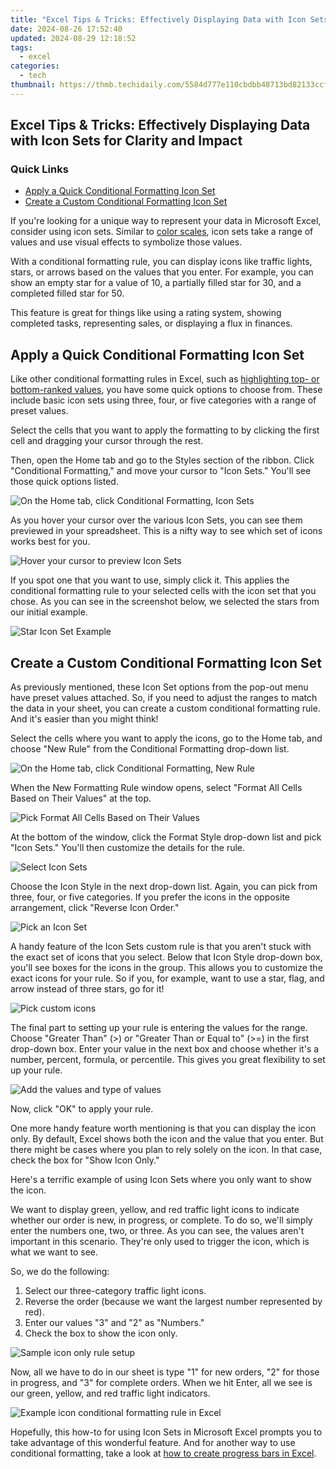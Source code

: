 ```yaml
---
title: "Excel Tips & Tricks: Effectively Displaying Data with Icon Sets for Clarity and Impact"
date: 2024-08-26 17:52:40
updated: 2024-08-29 12:18:52
tags:
  - excel
categories:
  - tech
thumbnail: https://thmb.techidaily.com/5584d777e110cbdbb48713bd82133ccfd2417ed4baa291781cd47c73ffc42e1f.jpeg
---
```


## Excel Tips & Tricks: Effectively Displaying Data with Icon Sets for Clarity and Impact

### Quick Links

* [Apply a Quick Conditional Formatting Icon Set](https://digital-screen-recording.techidaily.com/sound-studio-everything-about-the-sound-recording-studio-mac-for-2024/)
* [Create a Custom Conditional Formatting Icon Set](https://easy-unlock-android.techidaily.com/how-to-reset-your-poco-x6-lock-screen-password-by-drfone-android/)

 If you're looking for a unique way to represent your data in Microsoft Excel, consider using icon sets. Similar to [color scales](https://youtube-help.techidaily.com/manipulate-sound-rate-in-youtube-playback-for-2024/), icon sets take a range of values and use visual effects to symbolize those values.

 With a conditional formatting rule, you can display icons like traffic lights, stars, or arrows based on the values that you enter. For example, you can show an empty star for a value of 10, a partially filled star for 30, and a completed filled star for 50.

 This feature is great for things like using a rating system, showing completed tasks, representing sales, or displaying a flux in finances.

##  Apply a Quick Conditional Formatting Icon Set

 Like other conditional formatting rules in Excel, such as [highlighting top- or bottom-ranked values](https://hardware-updates.techidaily.com/1722966983711-ultimate-solution-to-get-your-epson-et-4550-up-and-running-on-windows-with-proven-techniques/), you have some quick options to choose from. These include basic icon sets using three, four, or five categories with a range of preset values.

 Select the cells that you want to apply the formatting to by clicking the first cell and dragging your cursor through the rest.

 Then, open the Home tab and go to the Styles section of the ribbon. Click "Conditional Formatting," and move your cursor to "Icon Sets." You'll see those quick options listed.

![On the Home tab, click Conditional Formatting, Icon Sets](https://static1.howtogeekimages.com/wordpress/wp-content/uploads/2021/06/ConditionalFormattingIconSets-Excel.png) 

 As you hover your cursor over the various Icon Sets, you can see them previewed in your spreadsheet. This is a nifty way to see which set of icons works best for you.

![Hover your cursor to preview Icon Sets](https://static1.howtogeekimages.com/wordpress/wp-content/uploads/2021/06/ConditionalFormattingPreviewIconSets-Excel.png) 

 If you spot one that you want to use, simply click it. This applies the conditional formatting rule to your selected cells with the icon set that you chose. As you can see in the screenshot below, we selected the stars from our initial example.

![Star Icon Set Example](https://static1.howtogeekimages.com/wordpress/wp-content/uploads/2021/06/SimpleStarIconSets-Excel.png) 

##  Create a Custom Conditional Formatting Icon Set

 As previously mentioned, these Icon Set options from the pop-out menu have preset values attached. So, if you need to adjust the ranges to match the data in your sheet, you can create a custom conditional formatting rule. And it's easier than you might think!

 Select the cells where you want to apply the icons, go to the Home tab, and choose "New Rule" from the Conditional Formatting drop-down list.

![On the Home tab, click Conditional Formatting, New Rule](https://static1.howtogeekimages.com/wordpress/wp-content/uploads/2021/06/ConditionalFormattingNewRuleIconSets-Excel.png) 

 When the New Formatting Rule window opens, select "Format All Cells Based on Their Values" at the top.

![Pick Format All Cells Based on Their Values](https://static1.howtogeekimages.com/wordpress/wp-content/uploads/2021/06/FormatBasedValuesIconSets-Excel.png) 

 At the bottom of the window, click the Format Style drop-down list and pick "Icon Sets." You'll then customize the details for the rule.

![Select Icon Sets](https://static1.howtogeekimages.com/wordpress/wp-content/uploads/2021/06/FormatBasedValuesChooseIconSets-Excel.png) 

 Choose the Icon Style in the next drop-down list. Again, you can pick from three, four, or five categories. If you prefer the icons in the opposite arrangement, click "Reverse Icon Order."

![Pick an Icon Set](https://static1.howtogeekimages.com/wordpress/wp-content/uploads/2021/06/FormatBasedValuesSelectIconSet-Excel.png) 

 A handy feature of the Icon Sets custom rule is that you aren't stuck with the exact set of icons that you select. Below that Icon Style drop-down box, you'll see boxes for the icons in the group. This allows you to customize the exact icons for your rule. So if you, for example, want to use a star, flag, and arrow instead of three stars, go for it!

![Pick custom icons](https://static1.howtogeekimages.com/wordpress/wp-content/uploads/2021/06/CustomIconSet-Excel.png) 

 The final part to setting up your rule is entering the values for the range. Choose "Greater Than" (>) or "Greater Than or Equal to" (>=) in the first drop-down box. Enter your value in the next box and choose whether it's a number, percent, formula, or percentile. This gives you great flexibility to set up your rule.

![Add the values and type of values](https://static1.howtogeekimages.com/wordpress/wp-content/uploads/2021/06/FormatBasedValuesIconSetValues-Excel.png) 

 Now, click "OK" to apply your rule.

 One more handy feature worth mentioning is that you can display the icon only. By default, Excel shows both the icon and the value that you enter. But there might be cases where you plan to rely solely on the icon. In that case, check the box for "Show Icon Only."

 Here's a terrific example of using Icon Sets where you only want to show the icon.

 We want to display green, yellow, and red traffic light icons to indicate whether our order is new, in progress, or complete. To do so, we'll simply enter the numbers one, two, or three. As you can see, the values aren't important in this scenario. They're only used to trigger the icon, which is what we want to see.

 So, we do the following:

1. Select our three-category traffic light icons.
2. Reverse the order (because we want the largest number represented by red).
3. Enter our values "3" and "2" as "Numbers."
4. Check the box to show the icon only.

![Sample icon only rule setup](https://static1.howtogeekimages.com/wordpress/wp-content/uploads/2021/06/SampleIconSetRule-Excel.png) 

 Now, all we have to do in our sheet is type "1" for new orders, "2" for those in progress, and "3" for complete orders. When we hit Enter, all we see is our green, yellow, and red traffic light indicators.

![Example icon conditional formatting rule in Excel](https://static1.howtogeekimages.com/wordpress/wp-content/uploads/2021/06/SampleIconSetRuleDisplay-Excel.png) 

 Hopefully, this how-to for using Icon Sets in Microsoft Excel prompts you to take advantage of this wonderful feature. And for another way to use conditional formatting, take a look at [how to create progress bars in Excel](https://instagram-clips.techidaily.com/updated-the-ultimate-guide-to-saving-instagrams-trending-videos/).

<ins class="adsbygoogle"
     style="display:block"
     data-ad-format="autorelaxed"
     data-ad-client="ca-pub-7571918770474297"
     data-ad-slot="1223367746"></ins>



<ins class="adsbygoogle"
     style="display:block"
     data-ad-client="ca-pub-7571918770474297"
     data-ad-slot="8358498916"
     data-ad-format="auto"
     data-full-width-responsive="true"></ins>
